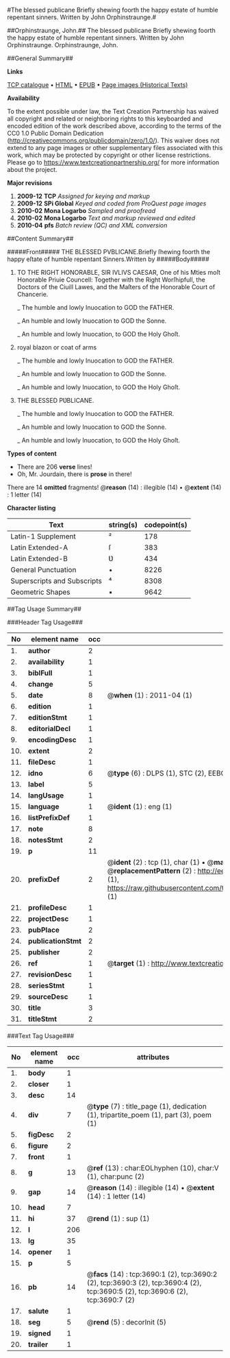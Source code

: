 #The blessed publicane Briefly shewing foorth the happy estate of humble repentant sinners. Written by John Orphinstraunge.#

##Orphinstraunge, John.##
The blessed publicane Briefly shewing foorth the happy estate of humble repentant sinners. Written by John Orphinstraunge.
Orphinstraunge, John.

##General Summary##

**Links**

[TCP catalogue](http://www.ota.ox.ac.uk/tcp/)  • 
[HTML](http://tei.it.ox.ac.uk/tcp/Texts-HTML/free/A08/A08535.html)  • 
[EPUB](http://tei.it.ox.ac.uk/tcp/Texts-EPUB/free/A08/A08535.epub) • 
[Page images (Historical Texts)](https://historicaltexts.jisc.ac.uk/eebo-99839284e)

**Availability**

To the extent possible under law, the Text Creation Partnership has waived all copyright and related or neighboring rights to this keyboarded and encoded edition of the work described above, according to the terms of the CC0 1.0 Public Domain Dedication (http://creativecommons.org/publicdomain/zero/1.0/). This waiver does not extend to any page images or other supplementary files associated with this work, which may be protected by copyright or other license restrictions. Please go to https://www.textcreationpartnership.org/ for more information about the project.

**Major revisions**

1. __2009-12__ __TCP__ *Assigned for keying and markup*
1. __2009-12__ __SPi Global__ *Keyed and coded from ProQuest page images*
1. __2010-02__ __Mona Logarbo__ *Sampled and proofread*
1. __2010-02__ __Mona Logarbo__ *Text and markup reviewed and edited*
1. __2010-04__ __pfs__ *Batch review (QC) and XML conversion*

##Content Summary##

#####Front#####
THE BLESSED PVBLICANE.Briefly ſhewing foorth the happy eſtate of humble repentant Sinners.Written by
#####Body#####

1. TO THE RIGHT HONORABLE, SIR IVLIVS CAESAR, One of his Mties moſt Honorable Priuie Councell: Together with the Right Worſhipfull, the Doctors of the Ciuill Lawes, and the Maſters of the Honorable Court of Chancerie.

    _ The humble and lowly Inuocation to GOD the FATHER.

    _ An humble and lowly Inuocation to GOD the Sonne.

    _ An humble and lowly Inuocation, to GOD the Holy Ghoſt.

1. royal blazon or coat of arms

    _ The humble and lowly Inuocation to GOD the FATHER.

    _ An humble and lowly Inuocation to GOD the Sonne.

    _ An humble and lowly Inuocation, to GOD the Holy Ghoſt.

1. THE BLESSED PƲBLICANE.

    _ The humble and lowly Inuocation to GOD the FATHER.

    _ An humble and lowly Inuocation to GOD the Sonne.

    _ An humble and lowly Inuocation, to GOD the Holy Ghoſt.

**Types of content**

  * There are 206 **verse** lines!
  * Oh, Mr. Jourdain, there is **prose** in there!

There are 14 **omitted** fragments! 
 @__reason__ (14) : illegible (14)  •  @__extent__ (14) : 1 letter (14)

**Character listing**


|Text|string(s)|codepoint(s)|
|---|---|---|
|Latin-1 Supplement|²|178|
|Latin Extended-A|ſ|383|
|Latin Extended-B|Ʋ|434|
|General Punctuation|•|8226|
|Superscripts             and Subscripts|⁴|8308|
|Geometric Shapes|▪|9642|

##Tag Usage Summary##

###Header Tag Usage###

|No|element name|occ|attributes|
|---|---|---|---|
|1.|__author__|2||
|2.|__availability__|1||
|3.|__biblFull__|1||
|4.|__change__|5||
|5.|__date__|8| @__when__ (1) : 2011-04 (1)|
|6.|__edition__|1||
|7.|__editionStmt__|1||
|8.|__editorialDecl__|1||
|9.|__encodingDesc__|1||
|10.|__extent__|2||
|11.|__fileDesc__|1||
|12.|__idno__|6| @__type__ (6) : DLPS (1), STC (2), EEBO-CITATION (1), PROQUEST (1), VID (1)|
|13.|__label__|5||
|14.|__langUsage__|1||
|15.|__language__|1| @__ident__ (1) : eng (1)|
|16.|__listPrefixDef__|1||
|17.|__note__|8||
|18.|__notesStmt__|2||
|19.|__p__|11||
|20.|__prefixDef__|2| @__ident__ (2) : tcp (1), char (1)  •  @__matchPattern__ (2) : ([0-9\-]+):([0-9IVX]+) (1), (.+) (1)  •  @__replacementPattern__ (2) : http://eebo.chadwyck.com/downloadtiff?vid=$1&page=$2 (1), https://raw.githubusercontent.com/textcreationpartnership/Texts/master/tcpchars.xml#$1 (1)|
|21.|__profileDesc__|1||
|22.|__projectDesc__|1||
|23.|__pubPlace__|2||
|24.|__publicationStmt__|2||
|25.|__publisher__|2||
|26.|__ref__|1| @__target__ (1) : http://www.textcreationpartnership.org/docs/. (1)|
|27.|__revisionDesc__|1||
|28.|__seriesStmt__|1||
|29.|__sourceDesc__|1||
|30.|__title__|3||
|31.|__titleStmt__|2||


###Text Tag Usage###

|No|element name|occ|attributes|
|---|---|---|---|
|1.|__body__|1||
|2.|__closer__|1||
|3.|__desc__|14||
|4.|__div__|7| @__type__ (7) : title_page (1), dedication (1), tripartite_poem (1), part (3), poem (1)|
|5.|__figDesc__|2||
|6.|__figure__|2||
|7.|__front__|1||
|8.|__g__|13| @__ref__ (13) : char:EOLhyphen (10), char:V (1), char:punc (2)|
|9.|__gap__|14| @__reason__ (14) : illegible (14)  •  @__extent__ (14) : 1 letter (14)|
|10.|__head__|7||
|11.|__hi__|37| @__rend__ (1) : sup (1)|
|12.|__l__|206||
|13.|__lg__|35||
|14.|__opener__|1||
|15.|__p__|5||
|16.|__pb__|14| @__facs__ (14) : tcp:3690:1 (2), tcp:3690:2 (2), tcp:3690:3 (2), tcp:3690:4 (2), tcp:3690:5 (2), tcp:3690:6 (2), tcp:3690:7 (2)|
|17.|__salute__|1||
|18.|__seg__|5| @__rend__ (5) : decorInit (5)|
|19.|__signed__|1||
|20.|__trailer__|1||
